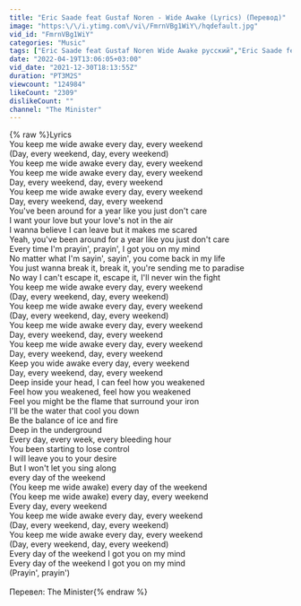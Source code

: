 ```yaml
---
title: "Eric Saade feat Gustaf Noren - Wide Awake (Lyrics) (Перевод)"
image: "https:\/\/i.ytimg.com\/vi\/FmrnVBg1WiY\/hqdefault.jpg"
vid_id: "FmrnVBg1WiY"
categories: "Music"
tags: ["Eric Saade feat Gustaf Noren Wide Awake русский","Eric Saade feat Gustaf Noren Wide Awake на русском","Eric Saade feat Gustaf Noren Wide Awake по русски"]
date: "2022-04-19T13:06:05+03:00"
vid_date: "2021-12-30T18:13:55Z"
duration: "PT3M2S"
viewcount: "124984"
likeCount: "2309"
dislikeCount: ""
channel: "The Minister"
---
```

{% raw %}Lyrics<br />You keep me wide awake every day, every weekend<br />(Day, every weekend, day, every weekend)<br />You keep me wide awake every day, every weekend<br />You keep me wide awake every day, every weekend<br />Day, every weekend, day, every weekend<br />You keep me wide awake every day, every weekend<br />Day, every weekend, day, every weekend<br />You've been around for a year like you just don't care<br />I want your love but your love's not in the air<br />I wanna believe I can leave but it makes me scared<br />Yeah, you've been around for a year like you just don't care<br />Every time I'm prayin', prayin', I got you on my mind<br />No matter what I'm sayin', sayin', you come back in my life<br />You just wanna break it, break it, you're sending me to paradise<br />No way I can't escape it, escape it, I'll never win the fight<br />You keep me wide awake every day, every weekend<br />(Day, every weekend, day, every weekend)<br />You keep me wide awake every day, every weekend<br />(Day, every weekend, day, every weekend)<br />You keep me wide awake every day, every weekend<br />Day, every weekend, day, every weekend<br />You keep me wide awake every day, every weekend<br />Day, every weekend, day, every weekend<br />Keep you wide awake every day, every weekend<br />Day, every weekend, day, every weekend<br />Deep inside your head, I can feel how you weakened<br />Feel how you weakened, feel how you weakened<br />Feel you might be the flame that surround your iron<br />I'll be the water that cool you down<br />Be the balance of ice and fire<br />Deep in the underground<br />Every day, every week, every bleeding hour<br />You been starting to lose control<br />I will leave you to your desire<br />But I won't let you sing along<br />every day of the weekend<br />(You keep me wide awake) every day of the weekend<br />(You keep me wide awake) every day, every weekend<br />Every day, every weekend<br />You keep me wide awake every day, every weekend<br />(Day, every weekend, day, every weekend)<br />You keep me wide awake every day, every weekend<br />(Day, every weekend, day, every weekend)<br />Every day of the weekend I got you on my mind<br />Every day of the weekend I got you on my mind<br />(Prayin', prayin')<br /><br />Перевел: The Minister{% endraw %}
